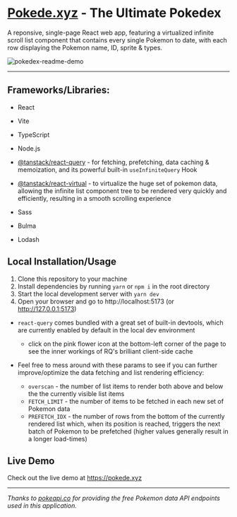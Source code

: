 # [Pokede.xyz](Pokede.xyz) - The Ultimate Pokedex

A reponsive, single-page React web app, featuring a virtualized infinite scroll list component that contains every single Pokemon to date, with each row displaying the Pokemon name, ID, sprite & types.

![pokedex-readme-demo](https://user-images.githubusercontent.com/15115669/228356192-4e5a56b0-7ca9-4709-af51-4f75aef7ec3d.gif)

***
## Frameworks/Libraries:

- React
- Vite
- TypeScript
- Node.js

- [@tanstack/react-query](https://tanstack.com/query) - for fetching, prefetching, data caching & memoization, and its powerful built-in `useInfiniteQuery` Hook
- [@tanstack/react-virtual](https://tanstack.com/virtual/v3) - to virtualize the huge set of pokemon data, allowing the infinite list component tree to be rendered very quickly and efficiently, resulting in a smooth scrolling experience
- Sass
- Bulma
- Lodash

## Local Installation/Usage

1) Clone this repository to your machine
2) Install dependencies by running `yarn` or `npm i` in the root directory
3) Start the local development server with `yarn dev`
4) Open your browser and go to http://localhost:5173 (or http://127.0.0.1:5173)
- `react-query` comes bundled with a great set of built-in devtools, which are currently enabled by default in the local dev environment 
  - click on the pink flower icon at the bottom-left corner of the page to see the inner workings of RQ's brilliant client-side cache

- Feel free to mess around with these params to see if you can further improve/optimize the data fetching and list rendering efficiency:
  - `overscan` - the number of list items to render both above and below the the currently visible list items
  - `FETCH_LIMIT` - the number of items to be fetched in each new set of Pokemon data
  - `PREFETCH_IDX` - the number of rows from the bottom of the currently rendered list which, when its position is reached, triggers the next batch of Pokemon to be prefetched (higher values generally result in a longer load-times)

## Live Demo
Check out the live demo at <https://pokede.xyz>
***
*Thanks to [pokeapi.co](pokeapi.co) for providing the free Pokemon data API endpoints used in this application.*
